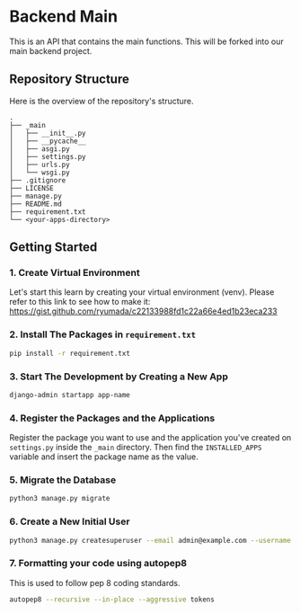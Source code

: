 # Backend Main
This is an API that contains the main functions. This will be forked into our main backend project.

## Repository Structure
Here is the overview of the repository's structure.
```
.
├── _main
│   ├── __init__.py
│   ├── __pycache__
│   ├── asgi.py
│   ├── settings.py
│   ├── urls.py
│   └── wsgi.py
├── .gitignore
├── LICENSE
├── manage.py
├── README.md
├── requirement.txt
└── <your-apps-directory>
```

## Getting Started
### 1. Create Virtual Environment
Let's start this learn by creating your virtual environment (venv). Please refer to this link to see how to make it: https://gist.github.com/ryumada/c22133988fd1c22a66e4ed1b23eca233

### 2. Install The Packages in `requirement.txt`
```bash
pip install -r requirement.txt
```

### 3. Start The Development by Creating a New App
```bash
django-admin startapp app-name
```

### 4. Register the Packages and the Applications
Register the package you want to use and the application you've created on `settings.py` inside the `_main` directory. Then find the `INSTALLED_APPS` variable and insert the package name as the value.

### 5. Migrate the Database
```bash
python3 manage.py migrate
```

### 6. Create a New Initial User
```bash
python3 manage.py createsuperuser --email admin@example.com --username admin
```

### 7. Formatting your code using autopep8
This is used to follow pep 8 coding standards.
```bash
autopep8 --recursive --in-place --aggressive tokens
```
